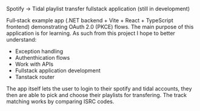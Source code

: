 Spotify -> Tidal playlist transfer fullstack application (still in development) 

Full‑stack example app (.NET backend + Vite + React + TypeScript frontend) demonstrating OAuth 2.0 (PKCE) flows. The main purpose of this application is for learning.
As such from this project I hope to better understand:

- Exception handling
- Authenthication flows
- Work with APIs
- Fullstack application development
- Tanstack router

The app itself lets the user to login to their spotify and tidal accounts, they then are able to pick and choose their playlists for transfering. The track matching works by comparing ISRC codes.
